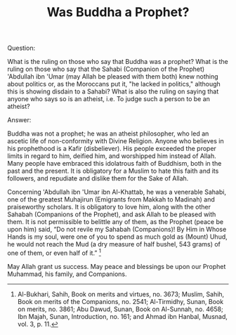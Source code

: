 ﻿---
layout: post
title: "Was Buddha a Prophet?"
publisher: "alsalafiyyah@icloud.com"
source: "Fatwas of the Permanent Committee of KSA no. 21004"
category: ["non-muslims"]
hijri: Dhul-Qa'dah 27, 1441 AH
shaykhs: 
 - Shaykh Abdul-Aziz ibn Abdullah Aal Al-Shaykh
 - Shaykh Salih Fawzan
 - Shaykh Bakr ibn Abdullah Abu Zayd
---

Question:

What is the ruling on those who say that Buddha was a prophet? What is the ruling on those who say that the Sahabi (Companion of the Prophet) 'Abdullah ibn 'Umar (may Allah be pleased with them both) knew nothing about politics or, as the Moroccans put it, "he lacked in politics," although this is showing disdain to a Sahabi? What is also the ruling on saying that anyone who says so is an atheist, i.e. To judge such a person to be an atheist?

Answer:

Buddha was not a prophet; he was an atheist philosopher, who led an ascetic life of non-conformity with Divine Religion. Anyone who believes in his prophethood is a Kafir (disbeliever). His people exceeded the proper limits in regard to him, deified him, and worshipped him instead of Allah. Many people have embraced this idolatrous faith of Buddhism, both in the past and the present. It is obligatory for a Muslim to hate this faith and its followers, and repudiate and dislike them for the Sake of Allah.

Concerning 'Abdullah ibn 'Umar ibn Al-Khattab, he was a venerable Sahabi, one of the greatest Muhajirun (Emigrants from Makkah to Madinah) and praiseworthy scholars. It is obligatory to love him, along with the other Sahabah (Companions of the Prophet), and ask Allah to be pleased with them. It is not permissible to belittle any of them, as the Prophet (peace be upon him) said, “Do not revile my Sahabah (Companions)! By Him in Whose Hands is my soul, were one of you to spend as much gold as (Mount) Uhud, he would not reach the Mud (a dry measure of half bushel, 543 grams) of one of them, or even half of it.” [^1]

May Allah grant us success. May peace and blessings be upon our Prophet Muhammad, his family, and Companions.

[^1]: Al-Bukhari, Sahih, Book on merits and virtues, no. 3673; Muslim, Sahih, Book on merits of the Companions, no. 2541; Al-Tirmidhy, Sunan, Book on merits, no. 3861; Abu Dawud, Sunan, Book on Al-Sunnah, no. 4658; Ibn Majah, Sunan, Introduction, no. 161; and Ahmad ibn Hanbal, Musnad, vol. 3, p. 11.

